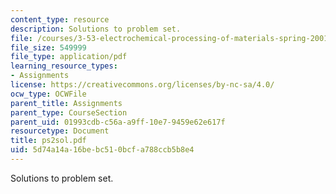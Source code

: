```yaml
---
content_type: resource
description: Solutions to problem set.
file: /courses/3-53-electrochemical-processing-of-materials-spring-2001/5d74a14a16bebc510bcfa788ccb5b8e4_ps2sol.pdf
file_size: 549999
file_type: application/pdf
learning_resource_types:
- Assignments
license: https://creativecommons.org/licenses/by-nc-sa/4.0/
ocw_type: OCWFile
parent_title: Assignments
parent_type: CourseSection
parent_uid: 01993cdb-c56a-a9ff-10e7-9459e62e617f
resourcetype: Document
title: ps2sol.pdf
uid: 5d74a14a-16be-bc51-0bcf-a788ccb5b8e4
---
```

Solutions to problem set.